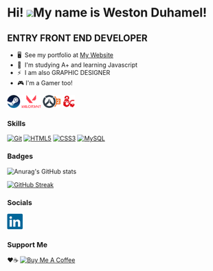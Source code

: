 Hi! ![](https://user-images.githubusercontent.com/18350557/176309783-0785949b-9127-417c-8b55-ab5a4333674e.gif)My name is Weston Duhamel!
=====================================================================================================================================

ENTRY FRONT END DEVELOPER
--------------------

* 🖥️  See my portfolio at [My Website](https://wes-portfolio-site-6a9596.webflow.io/)
* 🧠  I'm studying A+ and learning Javascript
* ⚡  I am also GRAPHIC DESIGNER
* 🎮  I'm a Gamer too!

<p align="left">
 <picture align="left">
<img src="https://raw.githubusercontent.com/avakad0/avakad0/main/Game%20Icons/steampowered-icon.svg" height="30" /> 
  </picture>
  <picture align="left">
<img src="https://raw.githubusercontent.com/avakad0/avakad0/main/Game%20Icons/valorant-seeklogo.com.svg" height="30" />
   </picture>
   <picture align="left">
<img src="https://raw.githubusercontent.com/avakad0/avakad0/main/Game%20Icons/Overwatch_2_logo.svg" height="30" />
    </picture>
    <picture>
<img src="https://raw.githubusercontent.com/avakad0/avakad0/main/Game%20Icons/5eDnDLogo.svg" height="30" />
 </picture>
</p>


### Skills


<p align="left">
<a href="https://git-scm.com/" target="_blank" rel="noreferrer"><img src="https://raw.githubusercontent.com/danielcranney/readme-generator/main/public/icons/skills/git-colored.svg" width="36" height="36" alt="Git" /></a>
<a href="https://developer.mozilla.org/en-US/docs/Glossary/HTML5" target="_blank" rel="noreferrer"><img src="https://raw.githubusercontent.com/danielcranney/readme-generator/main/public/icons/skills/html5-colored.svg" width="36" height="36" alt="HTML5" /></a>
<a href="https://www.w3.org/TR/CSS/#css" target="_blank" rel="noreferrer"><img src="https://raw.githubusercontent.com/danielcranney/readme-generator/main/public/icons/skills/css3-colored.svg" width="36" height="36" alt="CSS3" /></a>
<a href="https://www.mysql.com/" target="_blank" rel="noreferrer"><img src="https://raw.githubusercontent.com/danielcranney/readme-generator/main/public/icons/skills/mysql-colored.svg" width="36" height="36" alt="MySQL" /></a>
</p>

### Badges


![Anurag's GitHub stats](https://github-readme-stats.vercel.app/api?username=avakad0&show_icons=true&theme=github_dark)

[![GitHub Streak](https://github-readme-streak-stats-avakad0.vercel.app?user=avakad0&theme=github-dark-blue)](https://git.io/streak-stats)

### Socials

<a href="https://www.linkedin.com/in/weston-d-88264a91/" target="_blank" rel="noreferrer"><img src="https://raw.githubusercontent.com/avakad0/avakad0/main/Social%20Icons/linkedin-icon-2.svg" width="36" height="36" alt="Linkedin" /></a>


### Support Me

❤️☕ <a href="https://www.buymeacoffee.com/wes7" target="_blank"><img src="https://cdn.buymeacoffee.com/buttons/v2/default-yellow.png" alt="Buy Me A Coffee" style="height: 20 width: 200" ></a>
